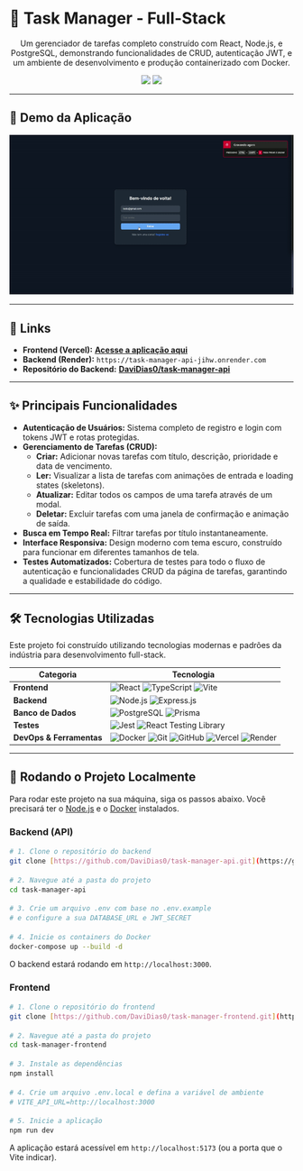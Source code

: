 # 🎯 Task Manager - Full-Stack

<p align="center">
  Um gerenciador de tarefas completo construído com React, Node.js, e PostgreSQL, demonstrando funcionalidades de CRUD, autenticação JWT, e um ambiente de desenvolvimento e produção containerizado com Docker.
</p>

<p align="center">
  <img src="https://img.shields.io/badge/Status-Concluído-brightgreen?style=for-the-badge" />
  <img src="https://img.shields.io/github/license/DaviDias0/task-manager-frontend?style=for-the-badge&color=blue" />
</p>

---

## 📸 Demo da Aplicação

<div align="center">

![Demo da Aplicação](https://raw.githubusercontent.com/DaviDias0/task-manager-frontend/main/assets/demo.gif)

</div>

---

## 🔗 Links

- **Frontend (Vercel):** [**Acesse a aplicação aqui**](https://task-manager-frontend-inky-one.vercel.app/login)
- **Backend (Render):** `https://task-manager-api-jihw.onrender.com`
- **Repositório do Backend:** [**DaviDias0/task-manager-api**](https://github.com/DaviDias0/task-manager-api)

---

## ✨ Principais Funcionalidades

- **Autenticação de Usuários:** Sistema completo de registro e login com tokens JWT e rotas protegidas.
- **Gerenciamento de Tarefas (CRUD):**
  - **Criar:** Adicionar novas tarefas com título, descrição, prioridade e data de vencimento.
  - **Ler:** Visualizar a lista de tarefas com animações de entrada e loading states (skeletons).
  - **Atualizar:** Editar todos os campos de uma tarefa através de um modal.
  - **Deletar:** Excluir tarefas com uma janela de confirmação e animação de saída.
- **Busca em Tempo Real:** Filtrar tarefas por título instantaneamente.
- **Interface Responsiva:** Design moderno com tema escuro, construído para funcionar em diferentes tamanhos de tela.
- **Testes Automatizados:** Cobertura de testes para todo o fluxo de autenticação e funcionalidades CRUD da página de tarefas, garantindo a qualidade e estabilidade do código.

---

## 🛠️ Tecnologias Utilizadas

Este projeto foi construído utilizando tecnologias modernas e padrões da indústria para desenvolvimento full-stack.

| Categoria | Tecnologia |
| --- | --- |
| **Frontend** | ![React](https://img.shields.io/badge/React-000?style=for-the-badge&logo=react&logoColor=00FF00) ![TypeScript](https://img.shields.io/badge/TypeScript-000?style=for-the-badge&logo=typescript&logoColor=00FF00) ![Vite](https://img.shields.io/badge/Vite-000?style=for-the-badge&logo=vite&logoColor=00FF00) |
| **Backend** | ![Node.js](https://img.shields.io/badge/Node.js-000?style=for-the-badge&logo=nodedotjs&logoColor=00FF00) ![Express.js](https://img.shields.io/badge/Express.js-000?style=for-the-badge&logo=express&logoColor=00FF00) |
| **Banco de Dados** | ![PostgreSQL](https://img.shields.io/badge/PostgreSQL-000?style=for-the-badge&logo=postgresql&logoColor=00FF00) ![Prisma](https://img.shields.io/badge/Prisma-000?style=for-the-badge&logo=prisma&logoColor=00FF00) |
| **Testes** | ![Jest](https://img.shields.io/badge/Jest-000?style=for-the-badge&logo=jest&logoColor=00FF00) ![React Testing Library](https://img.shields.io/badge/Testing_Library-000?style=for-the-badge&logo=testinglibrary&logoColor=00FF00) |
| **DevOps & Ferramentas** | ![Docker](https://img.shields.io/badge/Docker-000?style=for-the-badge&logo=docker&logoColor=00FF00) ![Git](https://img.shields.io/badge/Git-000?style=for-the-badge&logo=git&logoColor=00FF00) ![GitHub](https://img.shields.io/badge/GitHub-000?style=for-the-badge&logo=github&logoColor=00FF00) ![Vercel](https://img.shields.io/badge/Vercel-000?style=for-the-badge&logo=vercel&logoColor=00FF00) ![Render](https://img.shields.io/badge/Render-000?style=for-the-badge&logo=render&logoColor=00FF00) |

---

## 🚀 Rodando o Projeto Localmente

Para rodar este projeto na sua máquina, siga os passos abaixo. Você precisará ter o [Node.js](https://nodejs.org/en/) e o [Docker](https://www.docker.com/products/docker-desktop/) instalados.

### Backend (API)
```bash
# 1. Clone o repositório do backend
git clone [https://github.com/DaviDias0/task-manager-api.git](https://github.com/DaviDias0/task-manager-api.git)

# 2. Navegue até a pasta do projeto
cd task-manager-api

# 3. Crie um arquivo .env com base no .env.example
# e configure a sua DATABASE_URL e JWT_SECRET

# 4. Inicie os containers do Docker
docker-compose up --build -d
```
O backend estará rodando em `http://localhost:3000`.

### Frontend
```bash
# 1. Clone o repositório do frontend
git clone [https://github.com/DaviDias0/task-manager-frontend.git](https://github.com/DaviDias0/task-manager-frontend.git)

# 2. Navegue até a pasta do projeto
cd task-manager-frontend

# 3. Instale as dependências
npm install

# 4. Crie um arquivo .env.local e defina a variável de ambiente
# VITE_API_URL=http://localhost:3000

# 5. Inicie a aplicação
npm run dev
```
A aplicação estará acessível em `http://localhost:5173` (ou a porta que o Vite indicar).
